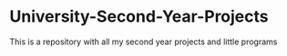 # University-Second-Year-Projects
This is a repository with all my second year projects and little programs
